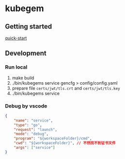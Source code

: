 # kubegem

## Getting started

[quick-start](docs/quick-start.md)

## Development

### Run local
1. make build
2. ./bin/kubegems service gencfg > config/config.yaml
3. prepare file `certs/jwt/tls.crt` and `certs/jwt/tls.key`
4. ./bin/kubegems service

### Debug by vscode
```json
{
    "name": "service",
    "type": "go",
    "request": "launch",
    "mode": "debug",
    "program": "${workspaceFolder}/cmd",
    "cwd": "${workspaceFolder}", // 不然找不到证书文件
    "args": ["service"]
}
```